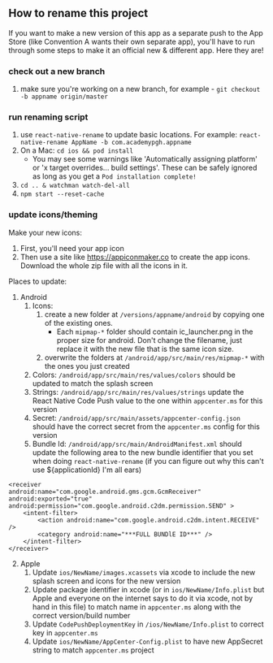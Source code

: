 ## How to rename this project
If you want to make a new version of this app as a separate push to the App Store (like Convention A wants their own separate app), you'll have to run through some steps to make it an official new & different app. Here they are!

### check out a new branch
1. make sure you're working on a new branch, for example - `git checkout -b appname origin/master`

### run renaming script
1. use `react-native-rename` to update basic locations. For example: `react-native-rename AppName -b com.academypgh.appname`
1. On a Mac: `cd ios && pod install`
   * You may see some warnings like 'Automatically assigning platform' or 'x target overrides... build settings'. These can be safely ignored as long as you get a `Pod installation complete!`
1. `cd .. & watchman watch-del-all`
1. `npm start --reset-cache`

### update icons/theming

Make your new icons:
1. First, you'll need your app icon
1. Then use a site like https://appiconmaker.co to create the app icons. Download the whole zip file with all the icons in it.

Places to update:
1. Android
   1. Icons:
      1. create a new folder at `/versions/appname/android` by copying one of the existing ones.
         * Each `mipmap-*` folder should contain ic_launcher.png in the proper size for android. Don't change the filename, just replace it with the new file that is the same icon size.
      1. overwrite the folders at `/android/app/src/main/res/mipmap-*` with the ones you just created
   1. Colors: `/android/app/src/main/res/values/colors` should be updated to match the splash screen
   1. Strings: `/android/app/src/main/res/values/strings` update the React Native Code Push value to the one within `appcenter.ms` for this version
   1. Secret: `/android/app/src/main/assets/appcenter-config.json` should have the correct secret from the `appcenter.ms` config for this version
   1. Bundle Id: `/android/app/src/main/AndroidManifest.xml` should update the following area to the new bundle identifier that you set when doing `react-native-rename` (if you can figure out why this can't use ${applicationId} I'm all ears)

```
<receiver
android:name="com.google.android.gms.gcm.GcmReceiver"
android:exported="true"
android:permission="com.google.android.c2dm.permission.SEND" >
    <intent-filter>
        <action android:name="com.google.android.c2dm.intent.RECEIVE" />
        <category android:name="***FULL BUNDlE ID***" />
    </intent-filter>
</receiver>
```

2. Apple
   1. Update `ios/NewName/images.xcassets` via xcode to include the new splash screen and icons for the new version
   1. Update package identifier in xcode (or in `ios/NewName/Info.plist` but Apple and everyone on the internet says to do it via xcode, not by hand in this file) to match name in `appcenter.ms` along with the correct version/build number
   1. Update `CodePushDeploymentKey` in `/ios/NewName/Info.plist` to correct key in `appcenter.ms`
   1. Update `ios/NewName/AppCenter-Config.plist` to have new AppSecret string to match `appcenter.ms` project
